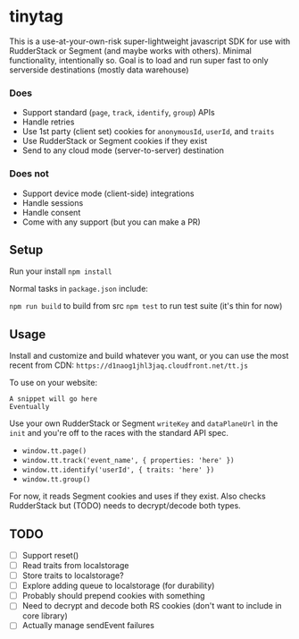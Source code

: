 # tinytag

This is a use-at-your-own-risk super-lightweight javascript SDK for use with RudderStack or Segment (and maybe works with others). Minimal functionality, intentionally so. Goal is to load and run super fast to only serverside destinations (mostly data warehouse)

### Does
- Support standard (`page`, `track`, `identify`, `group`) APIs
- Handle retries
- Use 1st party (client set) cookies for `anonymousId`, `userId`, and `traits`
- Use RudderStack or Segment cookies if they exist
- Send to any cloud mode (server-to-server) destination

### Does not
- Support device mode (client-side) integrations
- Handle sessions
- Handle consent
- Come with any support (but you can make a PR)

## Setup
Run your install
`npm install`

Normal tasks in `package.json` include:

`npm run build` to build from src
`npm test` to run test suite (it's thin for now)

## Usage
Install and customize and build whatever you want, or you can use the most recent from CDN:
`https://d1naog1jhl3jaq.cloudfront.net/tt.js`

To use on your website:
```
A snippet will go here
Eventually
```

Use your own RudderStack or Segment `writeKey` and `dataPlaneUrl` in the `init` and you're off to the races with the standard API spec.

- `window.tt.page()`
- `window.tt.track('event_name', { properties: 'here' })`
- `window.tt.identify('userId', { traits: 'here' })`
- `window.tt.group()`

For now, it reads Segment cookies and uses if they exist. Also checks RudderStack but (TODO) needs to decrypt/decode both types. 

## TODO
- [ ] Support reset()
- [ ] Read traits from localstorage
- [ ] Store traits to localstorage?
- [ ] Explore adding queue to localstorage (for durability)
- [ ] Probably should prepend cookies with something
- [ ] Need to decrypt and decode both RS cookies (don't want to include in core library)
- [ ] Actually manage sendEvent failures